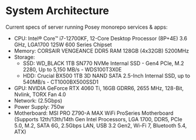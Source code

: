 # System Architecture
Current specs of server running Posey monorepo services & apps:
- CPU: Intel® Core™ i7-12700KF, 12-Core Desktop Processor (8P+4E) 3.6 GHz, LGA1700 125W 600 Series Chipset
- Memory: CORSAIR VENGEANCE DDR5 RAM 128GB (4x32GB) 5200MHz
- Storage: 
  - SSD: WD_BLACK 1TB SN770 NVMe Internal SSD - Gen4 PCIe, M.2 2280, Up to 5,150 MB/s - WDS100T3X0E
  - HDD: Crucial BX500 1TB 3D NAND SATA 2.5-Inch Internal SSD, up to 540MB/s - CT1000BX500SSD1
- GPU: NVIDIA GeForce RTX 4060 Ti, 16GB GDRR6, 2655 MHz, 128-Bit, Nvlink, TORX Fan 4.0
- Network: (2.5Gbps)
- Power Supply: 750w
- Motherboard: MSI PRO Z790-A MAX WiFi ProSeries Motherboard (Supports 12th/13th/14th Gen Intel Processors, LGA 1700, DDR5, PCIe 5.0, M.2, SATA 6G, 2.5Gbps LAN, USB 3.2 Gen2, Wi-Fi 7, Bluetooth 5.4, ATX)
